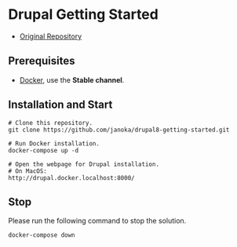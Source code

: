 # Drupal Getting Started

- [Original Repository](https://github.com/janoka/drupal8-getting-started)

## Prerequisites

- [Docker](https://docs.docker.com/engine/installation/), use the **Stable channel**.

## Installation and Start

````
# Clone this repository.
git clone https://github.com/janoka/drupal8-getting-started.git

# Run Docker installation.
docker-compose up -d

# Open the webpage for Drupal installation.
# On MacOS:
http://drupal.docker.localhost:8000/
````

## Stop

Please run the following command to stop the solution.

````
docker-compose down
````